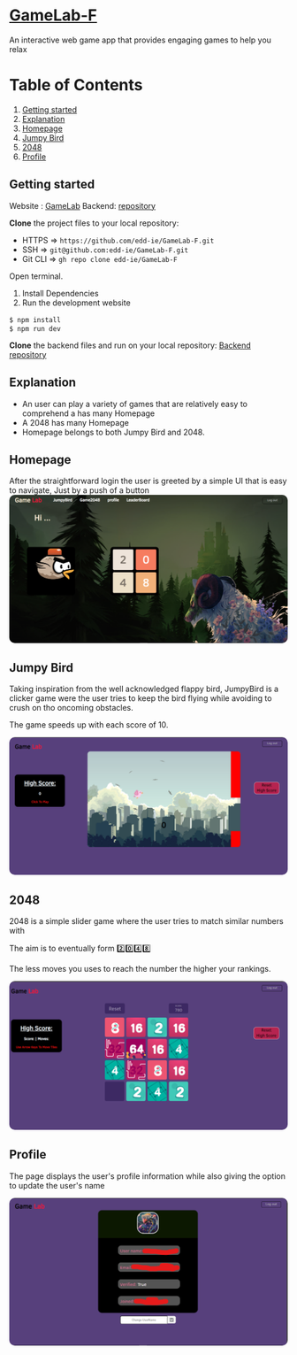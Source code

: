 ﻿# [GameLab-F](https://game-lab-red.vercel.app/)

An interactive web game app that provides engaging games to help you relax

# Table of Contents

1. [Getting started](#started)
2. [Explanation](#explanation)
3. [Homepage](#home)
4. [Jumpy Bird](#JumpyBird)
5. [2048](#2048)
6. [Profile](#profile)

## <a id="started">Getting started</a>

Website : [GameLab](https://game-lab-red.vercel.app/)
Backend: [repository](https://github.com/edd-ie/GameLab-B)

**Clone** the project files to your local repository:

- HTTPS => `https://github.com/edd-ie/GameLab-F.git`
- SSH => `git@github.com:edd-ie/GameLab-F.git`
- Git CLI => `gh repo clone edd-ie/GameLab-F`

Open terminal.

1. Install Dependencies
2. Run the development website

```
$ npm install
$ npm run dev
```

**Clone** the backend files and run on your local repository:
[Backend repository](https://github.com/edd-ie/GameLab-B)

## <a id="explanation">Explanation</a>

- An user can play a variety of games that are relatively easy to comprehend a has many Homepage
- A 2048 has many Homepage
- Homepage belongs to both Jumpy Bird and 2048.

## <a id="home">Homepage</a>

After the straightforward login the user is greeted by a simple UI that is easy to navigate, Just by a push of a button
<img src="./src/assets/image.png" 
alt="App screenshot"
style="border-radius:10px;"/>

## <a id="JumpyBird">Jumpy Bird</a>

Taking inspiration from the well acknowledged flappy bird, JumpyBird is a clicker game were the user tries to keep the bird flying while avoiding to crush on tho oncoming obstacles.

The game speeds up with each score of 10.

<img src="./src/assets/image2.png" 
alt="App screenshot"
style="border-radius:10px;"/>

## <a id="2048">2048</a>

2048 is a simple slider game where the user tries to match similar numbers with

The aim is to eventually form 2️⃣0️⃣4️⃣8️⃣

The less moves you uses to reach the number the higher your rankings.

<img src="./src/assets/image3.png" 
alt="App screenshot"
style="border-radius:10px;"/>

## <a id="profile">Profile</a>

The page displays the user's profile information
while also giving the option to update the user's name

<img src="./src/assets/image4.png" 
alt="App screenshot"
style="border-radius:10px;"/>
